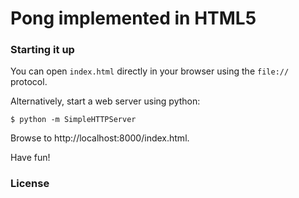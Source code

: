 # Pong implemented in HTML5

### Starting it up

You can open `index.html` directly in your browser using the `file://` protocol.

Alternatively, start a web server using python:

    $ python -m SimpleHTTPServer
    
Browse to http://localhost:8000/index.html.

Have fun!

### License




